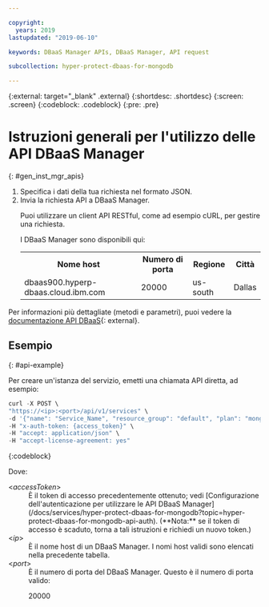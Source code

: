 ```yaml
---

copyright:
  years: 2019
lastupdated: "2019-06-10"

keywords: DBaaS Manager APIs, DBaaS Manager, API request

subcollection: hyper-protect-dbaas-for-mongodb

---
```


{:external: target="_blank" .external}
{:shortdesc: .shortdesc}
{:screen: .screen}
{:codeblock: .codeblock}
{:pre: .pre}


# Istruzioni generali per l'utilizzo delle API DBaaS Manager
{: #gen_inst_mgr_apis}
<ol>
<li>Specifica i dati della tua richiesta nel formato JSON.
</li>
<li>Invia la richiesta API a DBaaS Manager.
<p>Puoi utilizzare un client API RESTful, come ad esempio cURL, per gestire una richiesta.
</p>
<p>I DBaaS Manager sono disponibili qui:
<table>
  <tr>
    <th> Nome host </th>
    <th> Numero di porta </th>
    <th> Regione </th>
    <th> Città </th>
  </tr>
  <tr>
    <td> dbaas900.hyperp-dbaas.cloud.ibm.com </td>
    <td> 20000 </td>
    <td> us-south </td>
    <td> Dallas </td>
  </tr>
</table>
</p>	 
</li>
</ol>

Per informazioni più dettagliate (metodi e parametri), puoi vedere la [documentazione API DBaaS](https://{DomainName}/apidocs/hyperp-dbaas){: external}.


## Esempio
{: #api-example}

Per creare un'istanza del servizio, emetti una chiamata API diretta, ad esempio:

```javascript
curl -X POST \
"https://<ip>:<port>/api/v1/services" \
-d '{"name": "Service_Name", "resource_group": "default", "plan": "mongodb-free", "admin_name": "admin", "password": "passw0rd_for_adm"}'
-H "x-auth-token: {access_token}" \
-H "accept: application/json" \
-H "accept-license-agreement: yes"
```
{:codeblock}

Dove:
<dl>
<dt> &lt;<em>accessToken</em>&gt; </dt>
<dd>È il token di accesso precedentemente ottenuto; vedi [Configurazione dell'autenticazione per utilizzare le API DBaaS Manager](/docs/services/hyper-protect-dbaas-for-mongodb?topic=hyper-protect-dbaas-for-mongodb-api-auth). (**Nota:** se il token di accesso è scaduto, torna a tali istruzioni e richiedi un nuovo token.) </dd>
<dt> &lt;<em>ip</em>&gt; </dt>
<dd>È il nome host di un DBaaS Manager. I nomi host validi sono elencati nella precedente tabella.
</dd>
<dt> &lt;<em>port</em>&gt; </dt>
<dd>È il numero di porta del DBaaS Manager. Questo è il numero di porta valido:
<p>20000</p>
</dd>
</dl>
